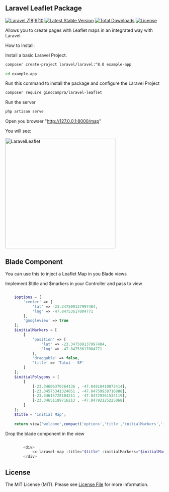 ## Laravel Leaflet Package

[![Laravel 7|8|9|10](https://img.shields.io/badge/Laravel-8|9|10-orange.svg)](http://laravel.com)
[![Latest Stable Version](https://img.shields.io/packagist/v/ginocampra/laravel-leaflet)](https://packagist.org/packages/ginocampra/laravel-leaflet)
[![Total Downloads](https://poser.pugx.org/ginocampra/laravel-leaflet/downloads.png)](https://packagist.org/packages/ginocampra/laravel-leaflet)
[![License](https://img.shields.io/github/license/mashape/apistatus.svg)](https://packagist.org/packages/ginocampra/laravel-leaflet)

Allows you to create pages with Leaflet maps in an integrated way with Laravel.

How to Install:

Install a basic Laravel Project.

```bash
composer create-project laravel/laravel:^8.0 example-app
 
cd example-app
```

Run this command to install the package and configure the Laravel Project

```bash
composer require ginocampra/laravel-leaflet
```

Run the server

```bash
php artisan serve
```

Open you browser "http://127.0.0.1:8000/map"

You will see:

<img src="https://github.com/ginocampra/laravel-leaflet/blob/master/images/itworks.png" alt="LaravelLeaflet" height="350">

## Blade Component

You can use this to inject a Leaflet Map in you Blade views

Implement $title and $markers in your Controller and pass to view

```php

    $options = [
        'center' => [
            'lat' => -23.347509137997484,
            'lng' => -47.84753617004771
        ],
        'googleview' => true
    ];
    $initialMarkers = [
        [
            'position' => [
                'lat' => -23.347509137997484,
                'lng' => -47.84753617004771
            ],
            'draggable' => false,
            'title' => 'Tatuí - SP'
        ]
    ];
    $initialPolygons = [
        [
            [-23.34606370264136 , -47.84818410873414],
            [-23.34575341324051 , -47.84759938716888],
            [-23.34615728184211 , -47.84729361534119],
            [-23.34651189716213 , -47.84792125225068]
        ]
    ];
    $title = 'Initial Map';
    
    return view('welcome',compact('options','title','initialMarkers','initialPolygons'));

```

Drop the blade component in the view

```php

        <div>
            <x-laravel-map :title="$title" :initialMarkers="$initialMarkers" :initialPolygons="$initialPolygons"  :options="$options"/>
        </div>

```

## License

The MIT License (MIT). Please see [License File](https://github.com/ginocampra/laravel-leaflet/blob/master/LICENSE.md) for more information.
